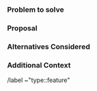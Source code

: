 
### Problem to solve

<!-- What is the problem you are trying to solve with this issue? -->

### Proposal

<!-- Use this section to explain the feature and how it will work. It can be helpful to add technical details, design proposals, and links to related epics or issues. -->

### Alternatives Considered

<!--- Please provide a clear and concies description of any alternative solution or features you have considered. --->

### Additional Context

<!--- Use this section to provide any additional contex (screenshots, code snippets) about the feature. --->

/label ~"type::feature" 

